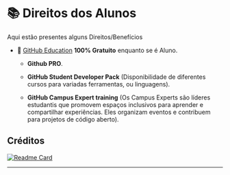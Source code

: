 # 📚 Direitos dos Alunos

Aqui estão presentes alguns Direitos/Benefícios

- 📖 [GitHub Education](https://education.github.com/discount_requests/application) **100% Gratuito** enquanto se é Aluno.
  - **Github PRO**.

  - **GitHub Student Developer Pack** (Disponibilidade de diferentes cursos para variadas ferramentas, ou linguagens).
 
  - **GitHub Campus Expert training** (Os Campus Experts são líderes estudantis que promovem espaços inclusivos para aprender e compartilhar experiências. Eles organizam eventos e contribuem para projetos de código aberto).

## Créditos 
[![Readme Card](https://github-readme-stats.vercel.app/api/pin/?username=Univesp-Computacao&theme=github_dark&repo=lista-beneficios-estudantes)](https://github.com/Univesp-Computacao/lista-beneficios-estudantes)

---
